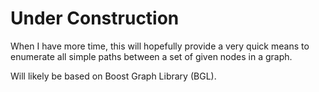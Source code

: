 # Under Construction

When I have more time, this will hopefully provide a very quick means to enumerate all
simple paths between a set of given nodes in a graph.

Will likely be based on Boost Graph Library (BGL).
